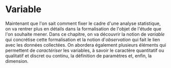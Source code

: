 # Variable

Maintenant que l'on sait comment fixer le cadre d'une analyse statistique, on va rentrer plus en détails dans la formalisation de l'objet de l'étude que l'on souhaite mener. Dans ce chapitre, on va découvrir la notion de *variable* qui concrétise cette formalisation et la notion d'*observation* qui fait le lien avec les données collectées. On abordera également plusieurs éléments qui permettent de *caractériser* les variables, à savoir le caractère quantitatif ou qualitatif et discret ou continu, la définition de paramètres et, enfin, la dimension.
